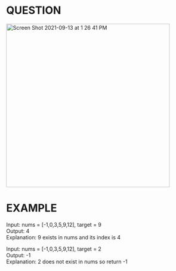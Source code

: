 # QUESTION

<img width="438" alt="Screen Shot 2021-09-13 at 1 26 41 PM" src="https://user-images.githubusercontent.com/64442606/133130766-c9e92278-4209-4910-b7dd-9201a5b652b9.png">


# EXAMPLE
Input: nums = [-1,0,3,5,9,12], target = 9\
Output: 4\
Explanation: 9 exists in nums and its index is 4

Input: nums = [-1,0,3,5,9,12], target = 2\
Output: -1\
Explanation: 2 does not exist in nums so return -1

